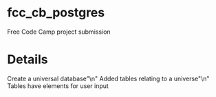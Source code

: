 # fcc_cb_postgres
Free Code Camp project submission
# Details 
Create a universal database"\n"
Added tables relating to a universe"\n"
Tables have elements for user input

